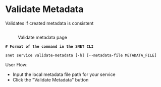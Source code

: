 # Validate Metadata

Validates if created metadata is consistent

<figure><img src="/assets/images/products/TUI/Screenshot 2024-08-17 at 6.04.33 PM.png" alt=""><figcaption><p>Validate metadata page</p></figcaption></figure>

<pre class="language-bash"><code class="lang-bash"><strong># Format of the command in the SNET CLI
</strong>
snet service validate-metadata [-h] [--metadata-file METADATA_FILE]
</code></pre>

User Flow:

* Input the local metadata file path for your service
* Click the "Validate Metadata" button
